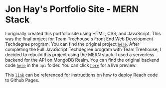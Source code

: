# Jon Hay's Portfolio Site - MERN Stack

I originally created this portfolio site using HTML, CSS, and JavaScript.  This was the final project for Team Treehouse's Front End Web Development Techdegree program.  You can find the original project [`here`](https://github.com/jonhayjr/Treehouse-FEWD-Project9).  After completing the Full JavaScript Techdegree program with Team Treehouse, I decided to rebuild this project using the MERN stack.  I used a serverless backend for the API on MongoDB Realm.  You can find the original backend code [`here`](https://github.com/jonhayjr/react-portfolio-mern) in the `api` folder.  You can click [`here`](https://www.jonhayjr.com) for a live preview.

This [`link`](https://github.com/gitname/react-gh-pages) can be referenced for instructions on how to deploy Reach code to Github Pages.
